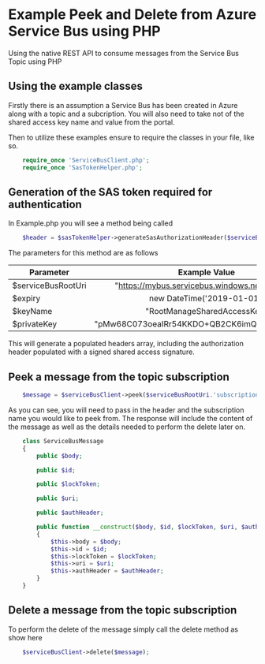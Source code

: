# Example Peek and Delete from Azure Service Bus using PHP

Using the native REST API to consume messages from the Service Bus Topic using PHP

## Using the example classes

Firstly there is an assumption a Service Bus has been created in Azure along with a topic and a subcription.
You will also need to take not of the shared access key name and value from the portal.

Then to utilize these examples ensure to require the classes in your file, like so.

```php
    require_once 'ServiceBusClient.php';
    require_once 'SasTokenHelper.php';
```

## Generation of the SAS token required for authentication

In Example.php you will see a method being called

```php
    $header = $sasTokenHelper->generateSasAuthorizationHeader($serviceBusRootUri, $expiry, $keyName, $privateKey);
```

The parameters for this method are as follows

| Parameter          | Example Value                                  | Comment |
| ------------------ |:----------------------------------------------:| -------:|
| $serviceBusRootUri | "https://mybus.servicebus.windows.net/mytopic" |         |
| $expiry            | new DateTime('2019-01-01')                     |         |
| $keyName           | "RootManageSharedAccessKey"                    |         |
| $privateKey        | "pMw68C073oeaIRr54KKDO+QB2CK6imQ1lYZXiwafu31=" |         |

This will generate a populated headers array, including the authorization header populated with a signed shared access signature.

## Peek a message from the topic subscription

```php
    $message = $serviceBusClient->peek($serviceBusRootUri.'subscriptions/'.$subscriptionName, $header);
```

As you can see, you will need to pass in the header and the subscription name you would like to peek from. The response will include the content of the message as well as the details needed to perform the delete later on.

```php
    class ServiceBusMessage
    {
        public $body;

        public $id;

        public $lockToken;

        public $uri;

        public $authHeader;

        public function __construct($body, $id, $lockToken, $uri, $authHeader)
        {
            $this->body = $body;
            $this->id = $id;
            $this->lockToken = $lockToken;
            $this->uri = $uri;
            $this->authHeader = $authHeader;
        }
    }
```

## Delete a message from the topic subscription

To perform the delete of the message simply call the delete method as show here

```php
    $serviceBusClient->delete($message);
```